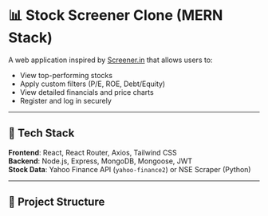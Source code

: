 # 📊 Stock Screener Clone (MERN Stack)

A web application inspired by [Screener.in](https://www.screener.in) that allows users to:
- View top-performing stocks
- Apply custom filters (P/E, ROE, Debt/Equity)
- View detailed financials and price charts
- Register and log in securely

---

## 🔧 Tech Stack

**Frontend**: React, React Router, Axios, Tailwind CSS  
**Backend**: Node.js, Express, MongoDB, Mongoose, JWT  
**Stock Data**: Yahoo Finance API (`yahoo-finance2`) or NSE Scraper (Python)  

---

## 📁 Project Structure

